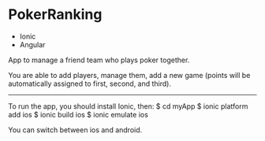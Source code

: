 # PokerRanking

- Ionic 
- Angular 

App to manage a friend team who plays poker together.

You are able to add players, manage them, add a new game (points will be automatically assigned to first, second, and third).

___________________________________

To run the app, you should install Ionic, then:
$ cd myApp
$ ionic platform add ios
$ ionic build ios
$ ionic emulate ios

You can switch between ios and android.

